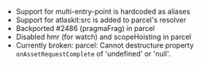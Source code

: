 - Support for multi-entry-point is hardcoded as aliases
- Support for atlaskit:src is added to parcel's resolver
- Backported #2486 (pragmaFrag) in parcel
- Disabled hmr (for watch) and scopeHoisting in parcel
- Currently broken:
  parcel: Cannot destructure property `onAssetRequestComplete` of 'undefined' or 'null'.
